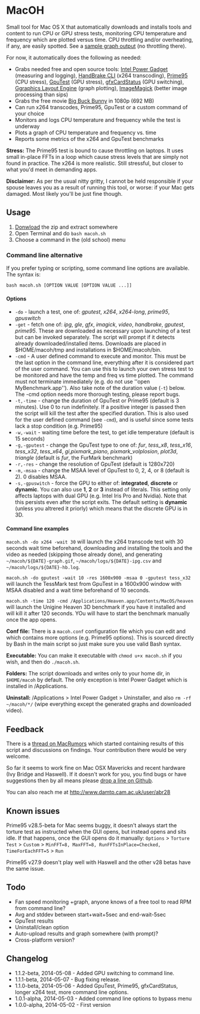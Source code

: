 MacOH
=====

Small tool for Mac OS X that automatically downloads and installs tools and content to run CPU or GPU stress tests, monitoring CPU temperature and frequency which are plotted versus time. CPU throttling and/or overheating, if any, are easily spotted. See a [sample graph output](http://www.damtp.cam.ac.uk/research/afha/people/bogdan/macoh/graph.gif) (no throttling there).

For now, it automatically does the following as needed:

- Grabs needed free and open source tools: [Intel Power Gadget](https://software.intel.com/en-us/articles/intel-power-gadget-20) (measuring and logging), [HandBrake CLI](http://handbrake.fr) (x264 transcoding), [Prime95](http://mersenne.org) (CPU stress), [GpuTest](http://www.geeks3d.com/gputest/) (GPU stress), [gfxCardStatus](http://gfx.io) (GPU switching), [Ggraphics Layout Engine](http://glx.sourceforge.net) (graph plotting), [ImageMagick](http://www.imagemagick.org) (better image processing than sips)
- Grabs the free movie [Big Buck Bunny](http://www.bigbuckbunny.org) in 1080p (692 MB)
- Can run x264 transcodes, Prime95, GpuTest or a custom command of your choice
- Monitors and logs CPU temperature and frequency while the test is underway
- Plots a graph of CPU temperature and frequency vs. time
- Reports some metrics of the x264 and GpuTest benchmarks

**Stress:** The Prime95 test is bound to cause throttling on laptops. It uses small in-place FFTs in a loop which cause stress levels that are simply not found in practice. The x264 is more realistic. Still stressful, but closer to what you'd meet in demanding apps.

**Disclaimer:** As per the usual nitty gritty, I cannot be held responsible if your spouse leaves you as a result of running this tool, or worse: if your Mac gets damaged. Most likely you'll be just fine though.

Usage
-----

1. [Donwload](https://github.com/qnxor/macoh/archive/master.zip) the zip and extract somewhere
1. Open Terminal and do `bash macoh.sh`
1. Choose a command in the (old school) menu

### Command line alternative

If you prefer typing or scripting, some command line options are available. The syntax is:

`bash macoh.sh [OPTION VALUE [OPTION VALUE ...]]`

#### Options

- `-do` - launch a test, one of: *gputest*, *x264*, *x264-long*, *prime95*, *gpuswitch*
- `-get` - fetch one of: *ipg*, *gle*, *gfx*, *imagick*, *video*, *handbrake*, *gputest*, *prime95*. These are downloaded as necessary upon launching of a test but can be invoked separately. The script will prompt if it detects already downloaded/installed items. Downloads are placed in $HOME/macoh/tmp and installations in $HOME/macoh/bin.
- `-cmd` - A user defined command to execute and monitor. This must be the last option in the command line, everything after it is considered part of the user command. You can use this to launch your own stress test to be monitored and have the temp and freq vs time plotted. The command must not terminate immediately (e.g. do not use ''open MyBenchmark.app''). Also take note of the duration value (`-t`) below. The -cmd option needs more thorough testing, please report bugs.
- `-t,-time` - change the duration of GpuTest or Prime95 (default is 3 minutes). Use 0 to run indefinitely. If a positive integer is passed then the script will kill the test after the specified duration. This is also used for the user defined command (see `-cmd`), and is useful since some tests lack a stop condition (e.g. Prime95)
- `-w,-wait` - waiting time before the test, to get idle temperature (default is 15 seconds)
- `-g,-gputest` - change the GpuTest type to one of: *fur*, *tess_x8*, *tess_x16*, *tess_x32*, *tess_x64*, *gi*,*pixmark_piano*, *pixmark_volplosion*, *plot3d*, *triangle* (default is *fur*, the FurMark benchmark)
- `-r,-res` - change the resolution of GpuTest (default is 1280x720)
- `-m,-msaa` - change the MSAA level of GpuTest to 0, 2, 4, or 8 (default is 2). 0 disables MSAA.
- `-s,-gpuswitch` - force the GPU to either of: **integrated**, **discrete** or **dynamic**. You can also use **1**, **2** or **3** instead of literals. This setting only affects laptops with dual GPU (e.g. Intel Iris Pro and Nvidia). Note that this persists even after the script exits. The default setting is **dynamic** (unless you altrered it priorly) which means that the discrete GPU is in 3D.

#### Command line examples

`macoh.sh -do x264 -wait 30` will launch the x264 transcode test with 30 seconds wait time beforehand, downloading and installing the tools and the video as needed (skipping those already done), and generating `~/macoh/${DATE}-graph.gif`, `~/macoh/logs/${DATE}-ipg.csv` and `~/macoh/logs/${DATE}-hb.log`.

`macoh.sh -do gputest -wait 10 -res 1600x900 -msaa 0 -gputest tess_x32` will launch the TessMark test from GpuTest in a 1600x900 window with MSAA disabled and a wait time beforehand of 10 seconds.

`macoh.sh -time 120 -cmd /Applications/Heaven.app/Contents/MacOS/heaven` will launch the Unigine Heaven 3D benchmark if you have it installed and will kill it after 120 seconds. YOu will have to start the benchmark manually once the app opens.

**Conf file:** There is a `macoh.conf` configuration file which you can edit and which contains more options (e.g. Prime95 options). This is sourced directly by Bash in the main script so just make sure you use valid Bash syntax.

**Executable:** You can make it executable with `chmod u+x macoh.sh` if you wish, and then do `./macoh.sh`.

**Folders:** The script downloads and writes only to your home dir, in `$HOME/macoh` by default. The only exception is Intel Power Gadget which is installed in /Applications.

**Uninstall:** /Applications > Intel Power Gadget > Uninstaller, and also `rm -rf ~/macoh/*/` (wipe everything except the generated graphs and downloaded video).

Feedback
--------

There is a [thread on MacRumors](http://forums.macrumors.com/showthread.php?t=1731178) which started containing results of this script and discussions on findings. Your contribution there would be very welcome.

So far it seems to work fine on Mac OSX Mavericks and recent hardware (Ivy Bridge and Haswell). If it doesn't work for you, you find bugs or have suggestions then by all means please [drop a line on Github](https://github.com/qnxor/macoh/issues).

You can also reach me at http://www.damtp.cam.ac.uk/user/abr28

Known issues
------------

Prime95 v28.5-beta for Mac seems buggy, it doesn't always start the torture test as instructed when the GUI opens, but instead opens and sits idle. If that happens, once the GUI opens do it manually: `Options` > `Torture Test` > `Custom` > `MinFFT=8, MaxFFT=8, RunFFTsInPlace=Checked, TimeForEachFFT=5` > `Run`

Prime95 v27.9 doesn't play well with Haswell and the other v28 betas have the same issue.

Todo
----

- Fan speed monitoring +graph, anyone knows of a free tool to read RPM from command line?
- Avg and stddev between start+wait+5sec and end-wait-5sec
- GpuTest results
- Uninstall/clean option
- Auto-upload results and graph somewhere (with prompt)?
- Cross-platform version?

Changelog
---------

- 1.1.2-beta, 2014-05-08 - Added GPU switching to command line.
- 1.1.1-beta, 2014-05-07 - Bug fixing release. 
- 1.1.0-beta, 2014-05-06 - Added GpuTest, Prime95, gfxCardStatus, longer x264 test, more command line options.
- 1.0.1-alpha, 2014-05-03 - Added command line options to bypass menu
- 1.0.0-alpha, 2014-05-02 - First version
